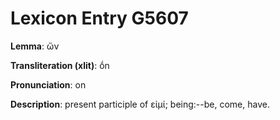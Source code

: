 # Lexicon Entry G5607

**Lemma**: ὤν

**Transliteration (xlit)**: ṓn

**Pronunciation**: on

**Description**:
present participle of εἰμί; being:--be, come, have.
